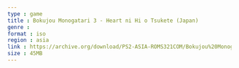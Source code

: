 ```yaml
---
type : game
title : Bokujou Monogatari 3 - Heart ni Hi o Tsukete (Japan)
genre : 
format : iso
region : asia
link : https://archive.org/download/PS2-ASIA-ROMS321COM/Bokujou%20Monogatari%203%20-%20Heart%20ni%20Hi%20o%20Tsukete%20%28Japan%29.7z
size : 45MB
---
```

